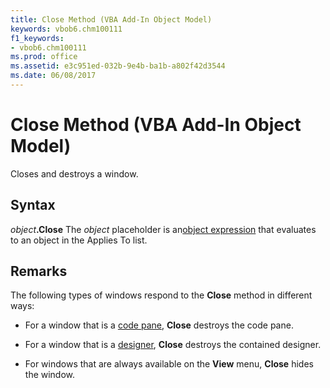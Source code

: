 ```yaml
---
title: Close Method (VBA Add-In Object Model)
keywords: vbob6.chm100111
f1_keywords:
- vbob6.chm100111
ms.prod: office
ms.assetid: e3c951ed-032b-9e4b-ba1b-a802f42d3544
ms.date: 06/08/2017
---
```



# Close Method (VBA Add-In Object Model)



Closes and destroys a window.

## Syntax

_object_**.Close**
The  _object_ placeholder is an[object expression](../../Glossary/vbe-glossary.md#object-expression) that evaluates to an object in the Applies To list.

## Remarks

The following types of windows respond to the  **Close** method in different ways:


- For a window that is a [code pane](../../Glossary/vbe-glossary.md#code-pane),  **Close** destroys the code pane.
    
- For a window that is a [designer](../../Glossary/vbe-glossary.md#designer),  **Close** destroys the contained designer.
    
- For windows that are always available on the  **View** menu, **Close** hides the window.
    


